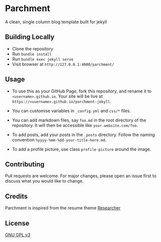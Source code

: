 # Parchment 
A clean, single column blog template built for jekyll

## Building Locally
* Clone the repository
* Run `bundle install`
* Run `bundle exec jekyll serve`
* Visit browser at `http://127.0.0.1:4000/parchment/`

## Usage

* To use this as your GitHub Page, fork this repository, and
  rename it to `<username>.github.io`. Your site will be live
  at `https://<username>.github.io/parchment-jekyll`.

* You can customise variables in `_config.yml` and `css/*` files.

* You can add markdown files, say `foo.md` in the root directory
  of the repository. It will then be accessible like
  `your.website.com/foo`.

* To add posts, add your posts in the `_posts` directory. Follow
  the naming convention `%yyyy-%mm-%dd-your-title-here.md`.

* To add a profile picture, use class `profile-picture` around
  the image.

## Contributing
Pull requests are welcome. For major changes, please open an
issue first to discuss what you would like to change.

## Credits
Parchment is inspired from the resume theme
[Researcher](https://github.com/ankitsultana/researcher)

## License
[GNU GPL v3](LICENSE)
